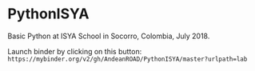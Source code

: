# PythonISYA
Basic Python at ISYA School in Socorro, Colombia, July 2018.

Launch binder by clicking on this button:
`https://mybinder.org/v2/gh/AndeanROAD/PythonISYA/master?urlpath=lab`